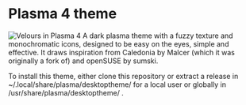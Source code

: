 # Plasma 4 theme
![Velours in Plasma 4](http://i.imgur.com/Johbmnd.png "Velours in Plasma 4")
A dark plasma theme with a fuzzy texture and monochromatic icons, designed to be easy on the eyes, simple and effective. It draws inspiration from Caledonia by Malcer (which it was originally a fork of) and openSUSE by sumski.

To install this theme, either clone this repository or extract a release in ~/.local/share/plasma/desktoptheme/ for a local user or globally in /usr/share/plasma/desktoptheme/ .

